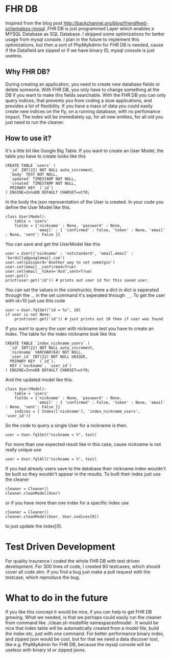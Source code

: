 FHR DB
======
Inspired from the blog post http://backchannel.org/blog/friendfeed-schemaless-mysql ,FHR DB is just programmed Layer which enables a MYSQL Database as SQL Database. I skipped some optimizations for better usage from mysql console. I plan in the future to implement this optimizations, but then a sort of PhpMyAdmin for FHR DB is needed, cause if the Datafield are zipped or if we have binary ID, mysql console is just useless.

Why FHR DB?
-----------
During creating an application, you need to create new database fields or delete someone. With FHR DB, you only have to change something at the DB if you want to make this fields searchable. With the FHR DB you can only query indices, that prevents you from coding a slow applications, and provides a lot of flexibility. If you have a mass of data you could easily create new indices on the fly, on a running database, with no perfomance impact. The index will be immediately up, for all new entities, for all old you just need to run the cleaner.

How to use it?
--------------
It's a litte bit like Google Big Table. If you want to create an User Model, the table you have to create looks like this

    CREATE TABLE `users` (
      `id` INT(22) NOT NULL auto_increment,
      `body` TEXT NOT NULL,
      `updated` TIMESTAMP NOT NULL,
      `created` TIMESTAMP NOT NULL,
      PRIMARY KEY  (`id`)
    ) ENGINE=InnoDB DEFAULT CHARSET=utf8;

In the body the json representation of the User is created. In your code you define the User Model like this.

    class User(Model):
        table = 'users'
        fields = {'nickname' : None, 'password' : None, 
                  'email' : { 'confirmed' : False, 'token' : None, 'email' : None, 'sent': False }}

You can save and get the UserModel like this

    user = User({'nickname' : 'notstandard', 'email.email' : 'kordulla@googlemail.com')
    user.set(password='Another way to set sometgin')
    user.set(email__confirmed=True)
    user.set(email__token='Asd',sent=True)
    user.put()
    print(user.get('id')) # prints out user id for this saved user.

You can set the values in the constructor, there a dict in dict is seperated through the `.`, in the set command it's seperated through `__`. To get the user with id=10 just use this code

    user = User.fqlGet("id = %s", 10)
    if user is not None:
        print(user.get('id')) # just prints out 10 then if user was found

If you want to query the user with nickname test you have to create an Index. The table for the index nickname look like this

    CREATE TABLE `index_nickname_users` (
      `id` INT(22) NOT NULL auto_increment,
      `nickname` VARCHAR(64) NOT NULL,
      `user_id` INT(22) NOT NULL UNIQUE,
      PRIMARY KEY  (`id`),
      KEY (`nickname`, `user_id`)
    ) ENGINE=InnoDB DEFAULT CHARSET=utf8;

And the updated model like this.

    class User(Model):
        table = 'users'
        fields = {'nickname' : None, 'password' : None.
                  'email' : { 'confirmed' : False, 'token' : None, 'email' : None, 'sent': False }}
        indices = [ Index(['nickname'], 'index_nickname_users', 'user_id')]

So the code to query a single User for a nickname is then.

    user = User.fqlGet("nickname = %", test)

For more than one expected result like in this case, cause nickname is not really unique use

    user = User.fqlAll("nickname = %", test)

If you had already users save to the database their nickname index wouldn't be built so they wouldn't appear in the results. To built their index just use the cleaner

    cleaner = Cleaner()
    cleaner.cleanModel(User)

or if you have more than one index for a specific index use

    cleaner = Cleaner()
    cleaner.cleanModel(User. User.indices[0])

to just update the index[0].

Test Driven Development
=======================
For quality insurance I coded the whole FHR DB with test driven development. For 300 lines of code, I created 80 testcases, which should cover all code atm. If you find a bug just make a pull request with the testcase, which reproduce the bug.

What to do in the future
========================
If you like this concept it would be nice, if you can help to get FHR DB growing. What we needed, is that we perhaps could easily run the cleaner from command like ./clean.sh modelfile namespaceofmodel . It would be nice that index table will be automatically created from a model file, build the index etc, just with one command. For better performance binary index, and zipped json would be cool, but for that we need a data discover tool, like e.g. PhpMyAdmin for FHR DB, because the mysql console will be useless with binary id or zipped jsons.
